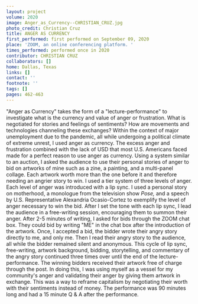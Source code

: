```yaml
---
layout: project
volume: 2020
image: Anger_as_Currency--CHRISTIAN_CRUZ.jpg
photo_credit: Christian Cruz
title: ANGER AS CURRENCY
first_performed: first performed on September 09, 2020
place: 'ZOOM, an online conferencing platform. '
times_performed: performed once in 2020
contributor: CHRISTIAN CRUZ
collaborators: []
home: Dallas, Texas
links: []
contact: ''
footnote: ''
tags: []
pages: 462-463
---
```




"Anger as Currency" takes the form of a "lecture-performance" to investigate what is the currency and value of anger or frustration.  What is negotiated for stories and feelings of sentiments? How are movements and technologies channeling these exchanges? Within the context of major unemployment due to the pandemic, all while undergoing a political climate of extreme unrest, I used anger as currency. The excess anger and frustration combined with the lack of USD that most U.S. Americans faced made for a perfect reason to use anger as currency. Using a system similar to an auction, I asked the audience to use their personal stories of anger to bid on artworks of mine such as a zine, a painting, and a multi-panel collage. Each artwork worth more than the one before it and therefore needing an angrier story to win. I used a tier system of three levels of anger. Each level of anger was introduced with a lip sync. I used a personal story on motherhood, a monologue from the television show *Pose,* and a speech by U.S. Representative Alexandria Ocasio-Cortez to exemplify the level of anger necessary to win the bid. After I set the tone with each lip sync, I lead the audience in a free-writing session, encouraging them to summon their anger. After 2-5 minutes of writing, I asked for bids through the ZOOM chat box. They could bid by writing "ME" in the chat box after the introduction of the artwork. Once, I accepted a bid, the bidder wrote their angry story directly to me, and only me. Then I read their angry story to the audience, all while the bidder remained silent and anonymous. This cycle of lip sync, free-writing, artwork background, bidding, storytelling, and commentary of the angry story continued three times over until the end of the lecture-performance. The winning bidders received their artwork free of charge through the post. In doing this, I was using myself as a vessel for my community's anger and validating their anger by giving them artwork in exchange. This was a way to reframe capitalism by negotiating their worth with their sentiments instead of money. The performance was 90 minutes long and had a 15 minute Q & A after the performance. 

